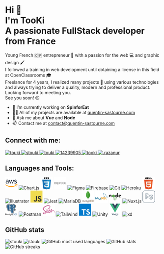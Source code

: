 <h1>
  Hi 👋 <br />
  I'm TooKi<br />
  A passionate FullStack developer from France
</h1>

<p>
  Young French 🇨🇵 entrepreneur 🧔 with a passion for the web 💻 and graphic design 🖌️<br />
  I followed a training in web development until obtaining a license in this field at OpenClassrooms 🎓<br />
  Freelance for 4 years, I realized many projects 💼 using various technologies and always trying to deliver a quality, modern and professional product.<br />
  Looking forward to meeting you.<br />
  See you soon! 😉
</p>

<ul>
  <li>🔭 I’m currently working on <b>SpinforEat</b>
  <li>👨‍💻 All of my projects are available at <a href="quentin-sastourne.com">quentin-sastourne.com</a></li>
  <li>💬 Ask me about <b>Vue</b> and <b>Node</b></li>
  <li>📫 Contact me at <a href="mailto:contact@quentin-sastourne.com">contact@quentin-sastourne.com</a></li>
</ul>

<h2>Connect with me:</h2>
<a href="https://codepen.io/touki" target="blank">
  <img align="center" src="https://raw.githubusercontent.com/rahuldkjain/github-profile-readme-generator/master/src/images/icons/Social/codepen.svg" alt="touki" height="30" width="40" />
</a>
<a href="https://dev.to/stouki" target="blank">
  <img align="center" src="https://raw.githubusercontent.com/rahuldkjain/github-profile-readme-generator/master/src/images/icons/Social/devto.svg" alt="stouki" height="30" width="40" />
</a>
<a href="https://linkedin.com/in/touki" target="blank">
  <img align="center" src="https://raw.githubusercontent.com/rahuldkjain/github-profile-readme-generator/master/src/images/icons/Social/linked-in-alt.svg" alt="touki" height="30" width="40" />
</a>
<a href="https://stackoverflow.com/users/14239905" target="blank">
  <img align="center" src="https://raw.githubusercontent.com/rahuldkjain/github-profile-readme-generator/master/src/images/icons/Social/stack-overflow.svg" alt="14239905" height="30" width="40" />
</a>
<a href="https://www.leetcode.com/tooki" target="blank">
  <img align="center" src="https://raw.githubusercontent.com/rahuldkjain/github-profile-readme-generator/master/src/images/icons/Social/leet-code.svg" alt="tooki" height="30" width="40" />
</a>
<a href="https://discord.gg/.razanur" target="blank">
  <img align="center" src="https://raw.githubusercontent.com/rahuldkjain/github-profile-readme-generator/master/src/images/icons/Social/discord.svg" alt=".razanur" height="30" width="40" />
</a>

<h2>Languages and Tools:</h2>
<div>
  <img src="https://raw.githubusercontent.com/devicons/devicon/master/icons/amazonwebservices/amazonwebservices-original-wordmark.svg" alt="AWS" width="40" height="40"/> 
  <img src="https://www.chartjs.org/media/logo-title.svg" alt="Chart.js" width="40" height="40"/>
  <img src="https://raw.githubusercontent.com/devicons/devicon/master/icons/css3/css3-original-wordmark.svg" alt="CSS3" width="40" height="40"/> 
  <img src="https://raw.githubusercontent.com/devicons/devicon/master/icons/express/express-original-wordmark.svg" alt="Express" width="40" height="40"/> 
  <img src="https://www.vectorlogo.zone/logos/figma/figma-icon.svg" alt="Figma" width="40" height="40"/> 
  <img src="https://www.vectorlogo.zone/logos/firebase/firebase-icon.svg" alt="Firebase" width="40" height="40"/>
  <img src="https://www.vectorlogo.zone/logos/git-scm/git-scm-icon.svg" alt="Git" width="40" height="40"/>
  <img src="https://www.vectorlogo.zone/logos/heroku/heroku-icon.svg" alt="Heroku" width="40" height="40"/>
  <img src="https://raw.githubusercontent.com/devicons/devicon/master/icons/html5/html5-original-wordmark.svg" alt="HTML5" width="40" height="40"/>
  <img src="https://www.vectorlogo.zone/logos/adobe_illustrator/adobe_illustrator-icon.svg" alt="Illustrator" width="40" height="40"/> 
  <img src="https://raw.githubusercontent.com/devicons/devicon/master/icons/javascript/javascript-original.svg" alt="JavaScript" width="40" height="40"/> 
  <img src="https://www.vectorlogo.zone/logos/jestjsio/jestjsio-icon.svg" alt="Jest" width="40" height="40"/> 
  <img src="https://www.vectorlogo.zone/logos/mariadb/mariadb-icon.svg" alt="MariaDB" width="40" height="40"/>
  <img src="https://raw.githubusercontent.com/devicons/devicon/master/icons/mongodb/mongodb-original-wordmark.svg" alt="MongoDB" width="40" height="40"/>
  <img src="https://raw.githubusercontent.com/devicons/devicon/master/icons/mysql/mysql-original-wordmark.svg" alt="MySQL" width="40" height="40"/>
  <img src="https://raw.githubusercontent.com/devicons/devicon/master/icons/nodejs/nodejs-original-wordmark.svg" alt="Node.js" width="40" height="40"/>
  <img src="https://www.vectorlogo.zone/logos/nuxtjs/nuxtjs-icon.svg" alt="Nuxt.js" width="40" height="40"/>
  <img src="https://raw.githubusercontent.com/devicons/devicon/master/icons/photoshop/photoshop-line.svg" alt="Photoshop" width="40" height="40"/>
  <img src="https://raw.githubusercontent.com/devicons/devicon/master/icons/postgresql/postgresql-original-wordmark.svg" alt="PostgreSQL" width="40" height="40"/>
  <img src="https://www.vectorlogo.zone/logos/getpostman/getpostman-icon.svg" alt="Postman" width="40" height="40"/>
  <img src="https://raw.githubusercontent.com/devicons/devicon/master/icons/sass/sass-original.svg" alt="Sass" width="40" height="40"/>
  <img src="https://www.vectorlogo.zone/logos/tailwindcss/tailwindcss-icon.svg" alt="Tailwind" width="40" height="40"/>
  <img src="https://raw.githubusercontent.com/devicons/devicon/master/icons/typescript/typescript-original.svg" alt="TypeScript" width="40" height="40"/>
  <img src="https://www.vectorlogo.zone/logos/unity3d/unity3d-icon.svg" alt="Unity" width="40" height="40"/>
  <img src="https://raw.githubusercontent.com/devicons/devicon/master/icons/vuejs/vuejs-original-wordmark.svg" alt="Vue.js" width="40" height="40"/>
  <img src="https://cdn.worldvectorlogo.com/logos/adobe-xd.svg" alt="xd" width="40" height="40"/>
</div>

<h2>GitHub stats</h2>
<img src="https://komarev.com/ghpvc/?username=stouki&label=Profile%20views&color=0e75b6&style=flat" alt="stouki" />
<img src="https://github-profile-trophy.vercel.app/?username=stouki" alt="stouki" />
<img src="https://github-readme-stats.vercel.app/api/top-langs?username=stouki&show_icons=true&locale=en&layout=compact" alt="GitHub most used languages" />
<img src="https://github-readme-stats.vercel.app/api?username=stouki&show_icons=true&locale=en" alt="GitHub stats" />
<img src="https://github-readme-streak-stats.herokuapp.com/?user=stouki&" alt="GitHub streaks" />

